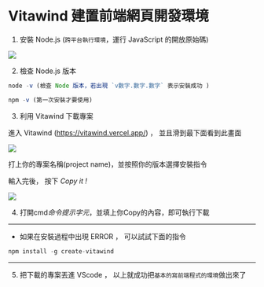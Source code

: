 # Vitawind 建置前端網頁開發環境

1. 安裝 Node.js (`跨平台執行環境`，運行 JavaScript 的開放原始碼)

![](https://cdn.discordapp.com/attachments/667331274527997968/966719151441838090/unnamed.png)

2. 檢查 Node.js 版本
```js
node -v (檢查 Node 版本，若出現 `v數字.數字.數字` 表示安裝成功 )
```

```js
npm -v (第一次安裝才要使用)  
```
3. 利用 Vitawind 下載專案

進入 Vitawind (https://vitawind.vercel.app/) ， 並且滑到最下面看到此畫面

![](https://cdn.discordapp.com/attachments/667331274527997968/954664981721415730/unknown.png)

打上你的專案名稱(project name)，並按照你的版本選擇安裝指令

輸入完後， 按下 *Copy it !* 

![](https://cdn.discordapp.com/attachments/667331274527997968/954666188724662282/unknown.png)

4. 打開cmd*命令提示字元*，並填上你Copy的內容，即可執行下載

-----------------
* 如果在安裝過程中出現 ERROR ， 可以試試下面的指令
```js
npm install -g create-vitawind
```
-----------------

5. 把下載的專案丟進 VScode ， 以上就成功把`基本的寫前端程式的環境`做出來了